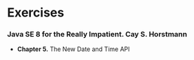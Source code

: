 # Exercises
### Java SE 8 for the Really Impatient. Cay S. Horstmann    

- __Chapter 5.__ The New Date and Time API